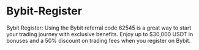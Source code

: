 # Bybit-Register
Bybit Register: Using the Bybit referral code 62545 is a great way to start your trading journey with exclusive benefits. Enjoy up to $30,000 USDT in bonuses and a 50% discount on trading fees when you register on Bybit.
